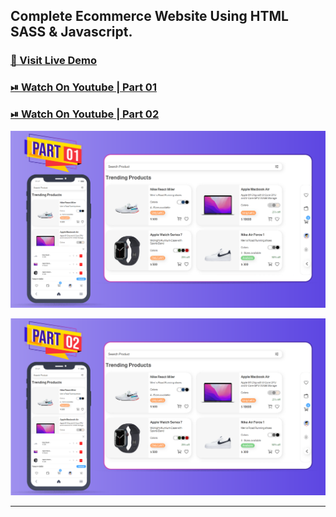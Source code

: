 ## Complete Ecommerce Website Using HTML SASS & Javascript.

### [🔗 Visit Live Demo](https://ecommerce-cods.netlify.app/)

### [⏯ Watch On Youtube | Part 01](https://youtu.be/ZNPOW-ul5_8)

### [⏯ Watch On Youtube | Part 02]()


![thumbnail](thumbnail-01.png)

![thumbnail](thumbnail-02.png)


----------
